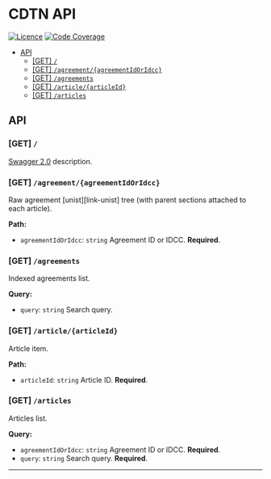 # CDTN API

[![Licence][img-license]][link-license]
[![Code Coverage][img-coverage]][link-coverage]

- [API](#api)
  - [[GET] `/`](#get-)
  - [[GET] `/agreement/{agreementIdOrIdcc}`](#get-agreementagreementidoridcc)
  - [[GET] `/agreements`](#get-agreements)
  - [[GET] `/article/{articleId}`](#get-articlearticleid)
  - [[GET] `/articles`](#get-articles)

## API

### [GET] `/`

[Swagger 2.0](https://swagger.io/docs/) description.

### [GET] `/agreement/{agreementIdOrIdcc}`

Raw agreement [unist][link-unist] tree (with parent sections attached to each article).

**Path:**

- `agreementIdOrIdcc`: `string` Agreement ID or IDCC. **Required**.

### [GET] `/agreements`

Indexed agreements list.

**Query:**
- `query`: `string` Search query.

### [GET] `/article/{articleId}`

Article item.

**Path:**
- `articleId`: `string` Article ID. **Required**.
 
### [GET] `/articles`

Articles list.

**Query:**
- `agreementIdOrIdcc`: `string` Agreement ID or IDCC. **Required**.
- `query`: `string` Search query. **Required**.

---

[img-coverage]: https://badgen.net/codecov/c/github/SocialGouv/cdtn-api?style=flat-square
[img-license]: https://badgen.net/github/license/SocialGouv/cdtn-api?style=flat-square

[link-coverage]: https://codecov.io/gh/SocialGouv/cdtn-api
[link-license]: https://github.com/SocialGouv/cdtn-api/blob/master/LICENSE
